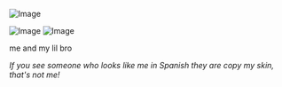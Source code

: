 ![Image](https://github.com/user-attachments/assets/2f8ac9fa-bbe1-4082-9938-2c25c4c74d75)

![Image](https://github.com/user-attachments/assets/b397db5b-61f1-4150-97fd-9744b847162f) ![Image](https://github.com/user-attachments/assets/ea526786-43f0-4ab2-b20b-19d8c791ee11)

me and my lil bro 

*If you see someone who looks like me in Spanish they are copy my skin, that's not me!*
